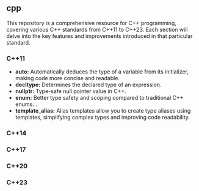 ## cpp

This repository is a comprehensive resource for C++ programming, covering various C++ standards from C++11 to C++23. Each section will delve into the key features and improvements introduced in that particular standard.

### C++11

- **auto:** Automatically deduces the type of a variable from its initializer, making code more concise and readable.
- **decltype:** Determines the declared type of an expression.
- **nullptr:** Type-safe null pointer value in C++.
- **enum:** Better type safety and scoping compared to traditional C++ enums. .
- **template_alias:** Alias templates allow you to create type aliases using templates, simplifying complex types and improving code readability.

### C++14

### C++17

### C++20

### C++23

